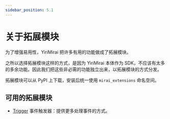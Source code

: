 ```yaml
---
sidebar_position: 5.1
---
```


# 关于拓展模块

为了增强易用性，YiriMirai 把许多有用的功能做成了拓展模块。

之所以选择拓展模块这样的方式，是因为 YiriMirai 本体作为 SDK，不应该有太多的多余功能。因此我们把这些非必需的功能独立出来，以拓展模块的方式分发。

拓展模块可以从 PyPI 上下载，安装后统一使用 `mirai_extensions` 命名空间。

## 可用的拓展模块

- [Trigger](trigger.mdx) 事件触发器：提供更多处理事件的方式。
